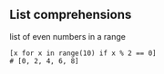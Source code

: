## List comprehensions

list of even numbers in a range
```python3
[x for x in range(10) if x % 2 == 0]
# [0, 2, 4, 6, 8]
```

